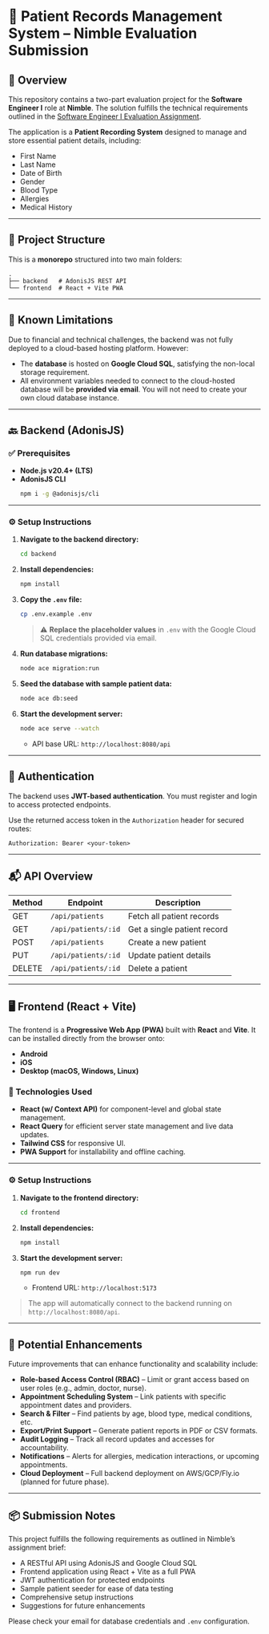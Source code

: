 
# 🏥 Patient Records Management System – Nimble Evaluation Submission

## 📄 Overview

This repository contains a two-part evaluation project for the **Software Engineer I** role at **Nimble**. The solution fulfills the technical requirements outlined in the [Software Engineer I Evaluation Assignment](./Software%20Engineer%20I%20Evaluation%20Assignment.pdf).

The application is a **Patient Recording System** designed to manage and store essential patient details, including:

- First Name
- Last Name
- Date of Birth
- Gender
- Blood Type
- Allergies
- Medical History

---

## 🧠 Project Structure

This is a **monorepo** structured into two main folders:

```text
.
├── backend   # AdonisJS REST API
└── frontend  # React + Vite PWA
```


---

## 🚧 Known Limitations

Due to financial and technical challenges, the backend was not fully deployed to a cloud-based hosting platform. However:

- The **database** is hosted on **Google Cloud SQL**, satisfying the non-local storage requirement.
- All environment variables needed to connect to the cloud-hosted database will be **provided via email**. You will not need to create your own cloud database instance.

---

## 🔙 Backend (AdonisJS)

### ✅ Prerequisites

- **Node.js v20.4+ (LTS)**
- **AdonisJS CLI**
  ```bash
  npm i -g @adonisjs/cli
  ```

---

### ⚙️ Setup Instructions

1. **Navigate to the backend directory:**

   ```bash
   cd backend
   ```

2. **Install dependencies:**

   ```bash
   npm install
   ```

3. **Copy the `.env` file:**

   ```bash
   cp .env.example .env
   ```

   > ⚠️ **Replace the placeholder values** in `.env` with the Google Cloud SQL credentials provided via email.

4. **Run database migrations:**

   ```bash
   node ace migration:run
   ```

5. **Seed the database with sample patient data:**

   ```bash
   node ace db:seed
   ```

6. **Start the development server:**
   ```bash
   node ace serve --watch
   ```
   - API base URL: `http://localhost:8080/api`

---

## 🔐 Authentication

The backend uses **JWT-based authentication**. You must register and login to access protected endpoints.

Use the returned access token in the `Authorization` header for secured routes:

```
Authorization: Bearer <your-token>
```

---

## 📬 API Overview

| Method | Endpoint            | Description                 |
| ------ | ------------------- | --------------------------- |
| GET    | `/api/patients`     | Fetch all patient records   |
| GET    | `/api/patients/:id` | Get a single patient record |
| POST   | `/api/patients`     | Create a new patient        |
| PUT    | `/api/patients/:id` | Update patient details      |
| DELETE | `/api/patients/:id` | Delete a patient            |

---

## 🖥️ Frontend (React + Vite)

The frontend is a **Progressive Web App (PWA)** built with **React** and **Vite**. It can be installed directly from the browser onto:

- **Android**
- **iOS**
- **Desktop (macOS, Windows, Linux)**

### 🧰 Technologies Used

- **React (w/ Context API)** for component-level and global state management.
- **React Query** for efficient server state management and live data updates.
- **Tailwind CSS** for responsive UI.
- **PWA Support** for installability and offline caching.

---

### ⚙️ Setup Instructions

1. **Navigate to the frontend directory:**

   ```bash
   cd frontend
   ```

2. **Install dependencies:**

   ```bash
   npm install
   ```

3. **Start the development server:**
   ```bash
   npm run dev
   ```
   - Frontend URL: `http://localhost:5173`

> The app will automatically connect to the backend running on `http://localhost:8080/api`.

---

## 🧩 Potential Enhancements

Future improvements that can enhance functionality and scalability include:

- **Role-based Access Control (RBAC)** – Limit or grant access based on user roles (e.g., admin, doctor, nurse).
- **Appointment Scheduling System** – Link patients with specific appointment dates and providers.
- **Search & Filter** – Find patients by age, blood type, medical conditions, etc.
- **Export/Print Support** – Generate patient reports in PDF or CSV formats.
- **Audit Logging** – Track all record updates and accesses for accountability.
- **Notifications** – Alerts for allergies, medication interactions, or upcoming appointments.
- **Cloud Deployment** – Full backend deployment on AWS/GCP/Fly.io (planned for future phase).

---

## 📦 Submission Notes

This project fulfills the following requirements as outlined in Nimble’s assignment brief:

- A RESTful API using AdonisJS and Google Cloud SQL
- Frontend application using React + Vite as a full PWA
- JWT authentication for protected endpoints
- Sample patient seeder for ease of data testing
- Comprehensive setup instructions
- Suggestions for future enhancements

Please check your email for database credentials and `.env` configuration.

```

```

